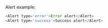 Alert example:

```js
<Alert type='error'>Error alert</Alert>
<Alert type='success'>Success alert</Alert>
```
